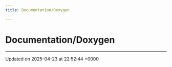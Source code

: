 ```yaml
---
title: Documentation/Doxygen

---
```


# Documentation/Doxygen








-------------------------------

Updated on 2025-04-23 at 22:52:44 +0000
